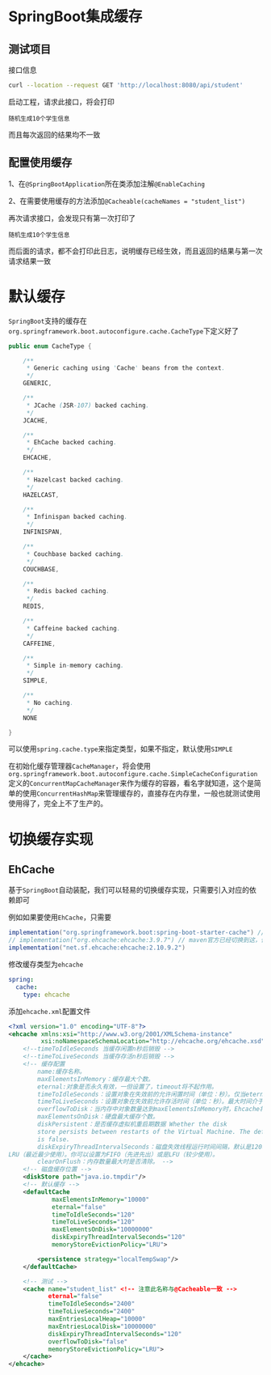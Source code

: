 # SpringBoot集成缓存

## 测试项目

接口信息

```bash
curl --location --request GET 'http://localhost:8080/api/student'
```

启动工程，请求此接口，将会打印

```
随机生成10个学生信息
```

而且每次返回的结果均不一致

## 配置使用缓存

1、在`@SpringBootApplication`所在类添加注解`@EnableCaching`

2、在需要使用缓存的方法添加`@Cacheable(cacheNames = "student_list")`

再次请求接口，会发现只有第一次打印了

```
随机生成10个学生信息
```

而后面的请求，都不会打印此日志，说明缓存已经生效，而且返回的结果与第一次请求结果一致

# 默认缓存

`SpringBoot`支持的缓存在`org.springframework.boot.autoconfigure.cache.CacheType`下定义好了

```java
public enum CacheType {

	/**
	 * Generic caching using 'Cache' beans from the context.
	 */
	GENERIC,

	/**
	 * JCache (JSR-107) backed caching.
	 */
	JCACHE,

	/**
	 * EhCache backed caching.
	 */
	EHCACHE,

	/**
	 * Hazelcast backed caching.
	 */
	HAZELCAST,

	/**
	 * Infinispan backed caching.
	 */
	INFINISPAN,

	/**
	 * Couchbase backed caching.
	 */
	COUCHBASE,

	/**
	 * Redis backed caching.
	 */
	REDIS,

	/**
	 * Caffeine backed caching.
	 */
	CAFFEINE,

	/**
	 * Simple in-memory caching.
	 */
	SIMPLE,

	/**
	 * No caching.
	 */
	NONE

}
```

可以使用`spring.cache.type`来指定类型，如果不指定，默认使用`SIMPLE`

在初始化缓存管理器`CacheManager`，将会使用`org.springframework.boot.autoconfigure.cache.SimpleCacheConfiguration`定义的`ConcurrentMapCacheManager`来作为缓存的容器，看名字就知道，这个是简单的使用`ConcurrentHashMap`来管理缓存的，直接存在内存里，一般也就测试使用使用得了，完全上不了生产的。

# 切换缓存实现

## EhCache

基于`SpringBoot`自动装配，我们可以轻易的切换缓存实现，只需要引入对应的依赖即可

例如如果要使用`EhCache`，只需要

```groovy
implementation("org.springframework.boot:spring-boot-starter-cache") // 这个依赖是必须的，但是使用SimpleCacheManager不需要
// implementation("org.ehcache:ehcache:3.9.7") // maven官方已经切换到这，但是SpringBoot还没有切换
implementation("net.sf.ehcache:ehcache:2.10.9.2")
```

修改缓存类型为`ehcache`

```yaml
spring:
  cache:
    type: ehcache
```

添加`ehcache.xml`配置文件

```xml
<?xml version="1.0" encoding="UTF-8"?>
<ehcache xmlns:xsi="http://www.w3.org/2001/XMLSchema-instance"
         xsi:noNamespaceSchemaLocation="http://ehcache.org/ehcache.xsd">
    <!--timeToIdleSeconds 当缓存闲置n秒后销毁 -->
    <!--timeToLiveSeconds 当缓存存活n秒后销毁 -->
    <!-- 缓存配置
        name:缓存名称。
        maxElementsInMemory：缓存最大个数。
        eternal:对象是否永久有效，一但设置了，timeout将不起作用。
        timeToIdleSeconds：设置对象在失效前的允许闲置时间（单位：秒）。仅当eternal=false对象不是永久有效时使用，可选属性，默认值是0，也就是可闲置时间无穷大。
        timeToLiveSeconds：设置对象在失效前允许存活时间（单位：秒）。最大时间介于创建时间和失效时间之间。仅当eternal=false对象不是永久有效时使用，默认是0.，也就是对象存活时间无穷大。
        overflowToDisk：当内存中对象数量达到maxElementsInMemory时，Ehcache将会对象写到磁盘中。 diskSpoolBufferSizeMB：这个参数设置DiskStore（磁盘缓存）的缓存区大小。默认是30MB。每个Cache都应该有自己的一个缓冲区。
        maxElementsOnDisk：硬盘最大缓存个数。
        diskPersistent：是否缓存虚拟机重启期数据 Whether the disk
        store persists between restarts of the Virtual Machine. The default value
        is false.
        diskExpiryThreadIntervalSeconds：磁盘失效线程运行时间间隔，默认是120秒。  memoryStoreEvictionPolicy：当达到maxElementsInMemory限制时，Ehcache将会根据指定的策略去清理内存。默认策略是
LRU（最近最少使用）。你可以设置为FIFO（先进先出）或是LFU（较少使用）。
        clearOnFlush：内存数量最大时是否清除。 -->
    <!-- 磁盘缓存位置 -->
    <diskStore path="java.io.tmpdir"/>
    <!-- 默认缓存 -->
    <defaultCache
            maxElementsInMemory="10000"
            eternal="false"
            timeToIdleSeconds="120"
            timeToLiveSeconds="120"
            maxElementsOnDisk="10000000"
            diskExpiryThreadIntervalSeconds="120"
            memoryStoreEvictionPolicy="LRU">

        <persistence strategy="localTempSwap"/>
    </defaultCache>

    <!-- 测试 -->
    <cache name="student_list" <!-- 注意此名称与@Cacheable一致 -->
           eternal="false"
           timeToIdleSeconds="2400"
           timeToLiveSeconds="2400"
           maxEntriesLocalHeap="10000"
           maxEntriesLocalDisk="10000000"
           diskExpiryThreadIntervalSeconds="120"
           overflowToDisk="false"
           memoryStoreEvictionPolicy="LRU">
    </cache>
</ehcache>
```

